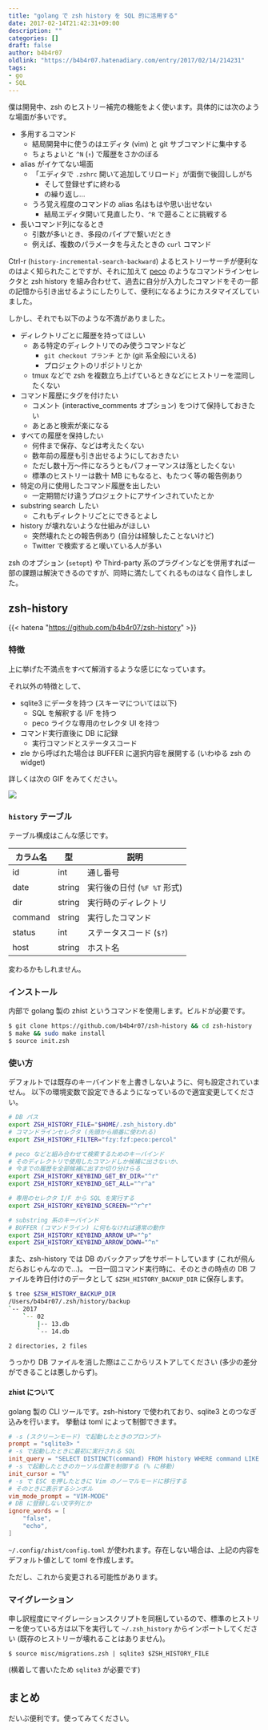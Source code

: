 ```yaml
---
title: "golang で zsh history を SQL 的に活用する"
date: 2017-02-14T21:42:31+09:00
description: ""
categories: []
draft: false
author: b4b4r07
oldlink: "https://b4b4r07.hatenadiary.com/entry/2017/02/14/214231"
tags:
- go
- SQL
---
```


僕は開発中、zsh のヒストリー補完の機能をよく使います。具体的には次のような場面が多いです。

- 多用するコマンド
  - 結局開発中に使うのはエディタ (vim) と git サブコマンドに集中する
  - ちょちょいと `^N` (`↑`) で履歴をさかのぼる
- alias がイケてない場面
  - 「エディタで `.zshrc` 開いて追加してリロード」が面倒で後回ししがち
    - そして登録せずに終わる
    - の繰り返し...
  - うろ覚え程度のコマンドの alias 名はもはや思い出せない
    - 結局エディタ開いて見直したり、`^R` で遡ることに挑戦する
- 長いコマンド列になるとき
  - 引数が多いとき、多段のパイプで繋いだとき
  - 例えば、複数のパラメータを与えたときの `curl` コマンド

Ctrl-r (`history-incremental-search-backward`) よるヒストリーサーチが便利なのはよく知られたことですが、それに加えて [peco](https://github.com/peco/peco) のようなコマンドラインセレクタと zsh history を組み合わせて、過去に自分が入力したコマンドをその一部の記憶から引き出せるようにしたりして、便利になるようにカスタマイズしていました。

しかし、それでも以下のような不満がありました。

- ディレクトリごとに履歴を持ってほしい
  - ある特定のディレクトリでのみ使うコマンドなど
    - `git checkout ブランチ` とか (git 系全般にいえる)
    - プロジェクトのリポジトリとか
  - tmux などで zsh を複数立ち上げているときなどにヒストリーを混同したくない
- コマンド履歴にタグを付けたい
  - コメント (interactive_comments オプション) をつけて保持しておきたい
  - あとあと検索が楽になる
- すべての履歴を保持したい
  - 何件まで保存、などは考えたくない
  - 数年前の履歴も引き出せるようにしておきたい
  - ただし数十万〜件になろうともパフォーマンスは落としたくない
  - 標準のヒストリーは数十 MB にもなると、もたつく等の報告例あり
- 特定の月に使用したコマンド履歴を出したい
  - 一定期間だけ違うプロジェクトにアサインされていたとか
- substring search したい
  - これもディレクトリごとにできるとよし
- history が壊れないような仕組みがほしい
  - 突然壊れたとの報告例あり (自分は経験したことないけど)
  - Twitter で検索すると嘆いている人が多い

zsh のオプション (`setopt`) や Third-party 系のプラグインなどを併用すれば一部の課題は解決できるのですが、同時に満たしてくれるものはなく自作しました。

## zsh-history

{{< hatena "https://github.com/b4b4r07/zsh-history" >}}

### 特徴

上に挙げた不満点をすべて解消するような感じになっています。

それ以外の特徴として、

- sqlite3 にデータを持つ (スキーマについては以下)
  - SQL を解釈する I/F を持つ
  - peco ライクな専用のセレクタ UI を持つ
- コマンド実行直後に DB に記録
  - 実行コマンドとステータスコード
- zle から呼ばれた場合は BUFFER に選択内容を展開する (いわゆる zsh の widget)

詳しくは次の GIF をみてください。

![](https://cl.ly/032Z0Y2Z0Q2v/c.gif)

### `history` テーブル

テーブル構成はこんな感じです。

カラム名 | 型 | 説明
---|---|---
id | int | 通し番号
date | string | 実行後の日付 (`%F %T` 形式)
dir | string | 実行時のディレクトリ
command | string | 実行したコマンド
status | int | ステータスコード (`$?`)
host | string | ホスト名

変わるかもしれません。

### インストール

内部で golang 製の zhist というコマンドを使用します。ビルドが必要です。

```bash
$ git clone https://github.com/b4b4r07/zsh-history && cd zsh-history
$ make && sudo make install
$ source init.zsh
```

### 使い方

デフォルトでは既存のキーバインドを上書きしないように、何も設定されていません。
以下の環境変数で設定できるようになっているので適宜変更してください。

```zsh
# DB パス
export ZSH_HISTORY_FILE="$HOME/.zsh_history.db"
# コマンドラインセレクタ (先頭から順番に使われる)
export ZSH_HISTORY_FILTER="fzy:fzf:peco:percol"

# peco などと組み合わせて検索するためのキーバインド
# そのディレクトリで使用したコマンドしか候補に出さないか、
# 今までの履歴を全部候補に出すか切り分けらる
export ZSH_HISTORY_KEYBIND_GET_BY_DIR="^r"
export ZSH_HISTORY_KEYBIND_GET_ALL="^r^a"

# 専用のセレクタ I/F から SQL を実行する
export ZSH_HISTORY_KEYBIND_SCREEN="^r^r"

# substring 系のキーバインド
# BUFFER (コマンドライン) に何もなければ通常の動作
export ZSH_HISTORY_KEYBIND_ARROW_UP="^p"
export ZSH_HISTORY_KEYBIND_ARROW_DOWN="^n"
```

また、zsh-history では DB のバックアップをサポートしています (これが飛んだらおじゃんなので...)。
一日一回コマンド実行時に、そのときの時点の DB ファイルを昨日付けのデータとして `$ZSH_HISTORY_BACKUP_DIR` に保存します。

```bash
$ tree $ZSH_HISTORY_BACKUP_DIR
/Users/b4b4r07/.zsh/history/backup
`-- 2017
    `-- 02
        |-- 13.db
        `-- 14.db

2 directories, 2 files
```

うっかり DB ファイルを消した際はここからリストアしてください (多少の差分ができることは悪しからず)。

#### zhist について

golang 製の CLI ツールです。zsh-history で使われており、sqlite3 とのつなぎ込みを行います。
挙動は toml によって制御できます。

```toml
# -s (スクリーンモード) で起動したときのプロンプト
prompt = "sqlite3> "
# -s で起動したときに最初に実行される SQL
init_query = "SELECT DISTINCT(command) FROM history WHERE command LIKE '%%' AND status = 0 ORDER BY id DESC"
# -s で起動したときのカーソル位置を制御する (% に移動)
init_cursor = "%"
# -s で ESC を押したときに Vim のノーマルモードに移行する
# そのときに表示するシンボル
vim_mode_prompt = "VIM-MODE"
# DB に登録しない文字列とか
ignore_words = [
    "false",
    "echo",
]
```

`~/.config/zhist/config.toml` が使われます。存在しない場合は、上記の内容をデフォルト値として toml を作成します。

ただし、これから変更される可能性があります。

### マイグレーション

申し訳程度にマイグレーションスクリプトを同梱しているので、標準のヒストリーを使っている方は以下を実行して `~/.zsh_history` からインポートしてください (既存のヒストリーが壊れることはありません)。

```console
$ source misc/migrations.zsh | sqlite3 $ZSH_HISTORY_FILE
```

(横着して書いたため `sqlite3` が必要です)

## まとめ

だいぶ便利です。使ってみてください。

[repo]: https://github.com/b4b4r07/zsh-history
